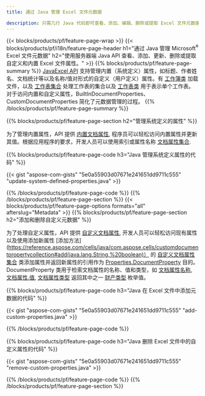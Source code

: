 ```yaml
---
title: 通过 Java 管理 Excel 文件元数据

description: 只需几行 Java 代码即可查看、添加、编辑、删除或提取 Excel 文件元数据
---
```

{{< blocks/products/pf/feature-page-wrap >}}
{{< blocks/products/pf/i18n/feature-page-header h1="通过 Java 管理 Microsoft<sup>&reg;</sup> Excel 文件元数据" h2="使用服务器端 Java API 查看、添加、更新、删除或提取自定义和内置 Excel 文件属性。" >}}
{{% blocks/products/pf/feature-page-summary %}}
[JavaExcel API](/cells/java/) 支持管理内置（系统定义）属性，如标题、作者姓名、文档统计等以及名称/值对形式的自定义（用户定义）属性。有 [工作簿类](https://reference.aspose.com/cells/java/com.aspose.cells/Workbook) 加载文件，以及 [工作表集合](https://reference.aspose.com/cells/java/com.aspose.cells/WorksheetCollection) 处理工作表的集合以及 [工作表类](https://reference.aspose.com/cells/java/com.aspose.cells/Worksheet) 用于表示单个工作表。对于访问内置和自定义属性，BuiltInDocumentProperties、CustomDocumentProperties 简化了元数据管理的过程。 
{{% /blocks/products/pf/feature-page-summary %}}

{{% blocks/products/pf/feature-page-section h2="管理系统定义的属性" %}}

为了管理内置属性，API 提供 [内置文档属性](https://reference.aspose.com/cells/java/com.aspose.cells/worksheetcollection#BuiltInDocumentProperties), 程序员可以轻松访问内置属性并更新其值。根据应用程序的要求，开发人员可以使用索引或属性名称 [文档属性集合](https://reference.aspose.com/cells/java/com.aspose.cells/DocumentPropertyCollection). 

{{% blocks/products/pf/feature-page-code h3="Java 管理系统定义属性的代码" %}}

{{< gist "aspose-com-gists" "5e0a55903d07671e241651dd9711c555" "update-system-defined-properties.java" >}}

{{% /blocks/products/pf/feature-page-code %}}
{{% /blocks/products/pf/feature-page-section %}}
{{< blocks/products/pf/feature-page-options formats="all" afterslug="Metadata" >}}
{{% blocks/products/pf/feature-page-section h2="添加和删除自定义元数据" %}}

为了处理自定义属性，API 提供 [自定义文档属性](https://reference.aspose.com/cells/java/com.aspose.cells/worksheetcollection#CustomDocumentProperties), 开发人员可以轻松访问现有属性以及使用添加新属性 [添加方法](https://reference.aspose.com/cells/java/com.aspose.cells/customdocumentpropertycollection#add(java.lang.String,%20boolean)） 的 [自定义文档属性集合](https://reference.aspose.com/cells/java/com.aspose.cells/CustomDocumentPropertyCollection) 类添加属性并返回新属性的引用作为 [Properties.DocumentProperty](https://reference.aspose.com/cells/java/com.aspose.cells/DocumentProperty) 目的。 DocumentProperty 类用于检索文档属性的名称、值和类型，如 [文档属性名称](https://reference.aspose.com/cells/java/com.aspose.cells/documentproperty#Name), [文档属性.值](https://reference.aspose.com/cells/java/com.aspose.cells/documentproperty#Value),  [文档属性类型](https://reference.aspose.com/cells/java/com.aspose.cells/documentproperty#Type) 返回其中之一 [财产类型](https://reference.aspose.com/cells/java/com.aspose.cells/PropertyType) 枚举值。 
 
{{% blocks/products/pf/feature-page-code h3="Java 在 Excel 文件中添加元数据的代码" %}}

{{< gist "aspose-com-gists" "5e0a55903d07671e241651dd9711c555" "add-custom-properties.java" >}}

{{% /blocks/products/pf/feature-page-code %}}


{{% blocks/products/pf/feature-page-code h3="Java 删除 Excel 文件中的自定义属性的代码" %}}

{{< gist "aspose-com-gists" "5e0a55903d07671e241651dd9711c555" "remove-custom-properties.java" >}}

{{% /blocks/products/pf/feature-page-code %}}
{{% /blocks/products/pf/feature-page-section %}}
